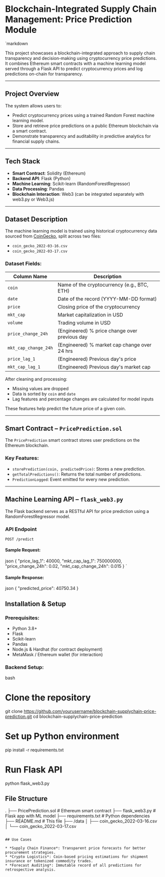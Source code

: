 # Blockchain-Integrated Supply Chain Management: Price Prediction Module

`markdown

This project showcases a blockchain-integrated approach to supply chain transparency and decision-making using cryptocurrency price predictions. It combines Ethereum smart contracts with a machine learning model served through a Flask API to predict cryptocurrency prices and log predictions on-chain for transparency.

---

## Project Overview

The system allows users to:
- Predict cryptocurrency prices using a trained Random Forest machine learning model.
- Store and retrieve price predictions on a public Ethereum blockchain via a smart contract.
- Demonstrate transparency and auditability in predictive analytics for financial supply chains.

---

## Tech Stack

- **Smart Contract**: Solidity (Ethereum)
- **Backend API**: Flask (Python)
- **Machine Learning**: Scikit-learn (RandomForestRegressor)
- **Data Processing**: Pandas
- **Blockchain Interaction**: Web3 (can be integrated separately with web3.py or Web3.js)

---

## Dataset Description

The machine learning model is trained using historical cryptocurrency data sourced from [CoinGecko](https://www.coingecko.com/), split across two files:

- `coin_gecko_2022-03-16.csv`
- `coin_gecko_2022-03-17.csv`

### Dataset Fields:
| Column Name       | Description                                      |
|-------------------|--------------------------------------------------|
| `coin`            | Name of the cryptocurrency (e.g., BTC, ETH)     |
| `date`            | Date of the record (YYYY-MM-DD format)          |
| `price`           | Closing price of the cryptocurrency             |
| `mkt_cap`         | Market capitalization in USD                    |
| `volume`          | Trading volume in USD                           |
| `price_change_24h`| (Engineered) % price change over previous day   |
| `mkt_cap_change_24h`| (Engineered) % market cap change over 24 hrs  |
| `price_lag_1`     | (Engineered) Previous day's price               |
| `mkt_cap_lag_1`   | (Engineered) Previous day's market cap          |

After cleaning and processing:
- Missing values are dropped
- Data is sorted by `coin` and `date`
- Lag features and percentage changes are calculated for model inputs

These features help predict the future price of a given coin.

---

## Smart Contract – `PricePrediction.sol`

The `PricePrediction` smart contract stores user predictions on the Ethereum blockchain.

### Key Features:
- `storePrediction(coin, predictedPrice)`: Stores a new prediction.
- `getTotalPredictions()`: Returns the total number of predictions.
- `PredictionLogged`: Event emitted for every new prediction.

---

## Machine Learning API – `flask_web3.py`

The Flask backend serves as a RESTful API for price prediction using a RandomForestRegressor model.

### API Endpoint

`POST /predict`

#### Sample Request:
json
{
  "price_lag_1": 40000,
  "mkt_cap_lag_1": 750000000,
  "price_change_24h": 0.02,
  "mkt_cap_change_24h": 0.015
}
`

#### Sample Response:

json
{
  "predicted_price": 40750.34
}


## Installation & Setup

### Prerequisites:

* Python 3.8+
* Flask
* Scikit-learn
* Pandas
* Node.js & Hardhat (for contract deployment)
* MetaMask / Ethereum wallet (for interaction)

### Backend Setup:

bash
# Clone the repository
git clone https://github.com/yourusername/blockchain-supplychain-price-prediction.git
cd blockchain-supplychain-price-prediction

# Set up Python environment
pip install -r requirements.txt

# Run Flask API
python flask_web3.py


## File Structure


.
├── PricePrediction.sol         # Ethereum smart contract
├── flask_web3.py              # Flask app with ML model
├── requirements.txt           # Python dependencies
├── README.md                  # This file
├── /data
│   ├── coin_gecko_2022-03-16.csv
│   └── coin_gecko_2022-03-17.csv
```

## Use Cases

* *Supply Chain Finance*: Transparent price forecasts for better procurement strategies.
* *Crypto Logistics*: Coin-based pricing estimations for shipment insurance or tokenized commodity trades.
* *Forecast Auditing*: Immutable record of all predictions for retrospective analysis.
